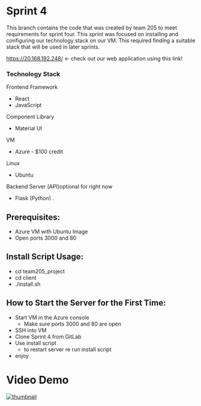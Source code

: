 # Sprint 4
This branch contains the code that was created by team 205 to meet requirements for sprint four. This sprint was focused on installing and configuring our technology stack on our VM. This required finding a suitable stack that will be used in later sprints. 

https://20.168.192.248/ <- check out our web application using this link!

### Technology Stack
Frontend Framework
- React
- JavaScript
 
Component Library
- Material UI
 
VM
- Azure - $100 credit
 
Linux
- Ubuntu
 
Backend Server (API)optional for right now
- Flask (Python)
.


## Prerequisites:
- Azure VM with Ubuntu Image
- Open ports 3000 and 80

## Install Script Usage:
- cd team205_project
- cd client
- ./install.sh

## How to Start the Server for the First Time:
- Start VM in the Azure console
  - Make sure ports 3000 and 80 are open
- SSH into VM
- Clone Sprint 4 from GitLab
- Use install script 
  - to restart server re run install script
- enjoy

# Video Demo
[![thumbnail](https://i.etsystatic.com/10919371/r/il/155a7d/1563938723/il_570xN.1563938723_1rmr.jpg)](https://share.vidyard.com/watch/pHoNQmrYd2oZ4k9dvusd9R?)
